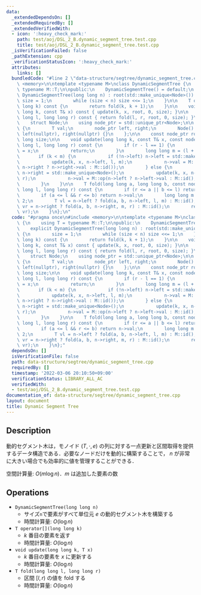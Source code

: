 ```yaml
---
data:
  _extendedDependsOn: []
  _extendedRequiredBy: []
  _extendedVerifiedWith:
  - icon: ':heavy_check_mark:'
    path: test/aoj/DSL_2_B.dynamic_segment_tree.test.cpp
    title: test/aoj/DSL_2_B.dynamic_segment_tree.test.cpp
  _isVerificationFailed: false
  _pathExtension: cpp
  _verificationStatusIcon: ':heavy_check_mark:'
  attributes:
    links: []
  bundledCode: "#line 2 \"data-structure/segtree/dynamic_segment_tree.cpp\"\n#include\
    \ <memory>\n\ntemplate <typename M>\nclass DynamicSegmentTree {\n    using T =\
    \ typename M::T;\n\npublic:\n    DynamicSegmentTree() = default;\n    explicit\
    \ DynamicSegmentTree(long long n) : root(std::make_unique<Node>()) {\n       \
    \ size = 1;\n        while (size < n) size <<= 1;\n    }\n\n    T operator[](long\
    \ long k) const {\n        return fold(k, k + 1);\n    }\n\n    void update(long\
    \ long k, const T& x) const { update(k, x, root, 0, size); }\n\n    T fold(long\
    \ long l, long long r) const { return fold(l, r, root, 0, size); }\n\nprivate:\n\
    \    struct Node;\n    using node_ptr = std::unique_ptr<Node>;\n\n    struct Node\
    \ {\n        T val;\n        node_ptr left, right;\n        Node() : val(M::id()),\
    \ left(nullptr), right(nullptr) {}\n    };\n\n    const node_ptr root;\n    long\
    \ long size;\n\n    void update(long long k, const T& x, const node_ptr& n, long\
    \ long l, long long r) const {\n        if (r - l == 1) {\n            n->val\
    \ = x;\n            return;\n        }\n        long long m = (l + r) / 2;\n \
    \       if (k < m) {\n            if (!n->left) n->left = std::make_unique<Node>();\n\
    \            update(k, x, n->left, l, m);\n            n->val = M::op(n->left->val,\
    \ n->right ? n->right->val : M::id());\n        } else {\n            if (!n->right)\
    \ n->right = std::make_unique<Node>();\n            update(k, x, n->right, m,\
    \ r);\n            n->val = M::op(n->left ? n->left->val : M::id(), n->right->val);\n\
    \        }\n    }\n\n    T fold(long long a, long long b, const node_ptr& n, long\
    \ long l, long long r) const {\n        if (r <= a || b <= l) return M::id();\n\
    \        if (a <= l && r <= b) return n->val;\n        long long m = (l + r) /\
    \ 2;\n        T vl = n->left ? fold(a, b, n->left, l, m) : M::id();\n        T\
    \ vr = n->right ? fold(a, b, n->right, m, r) : M::id();\n        return M::op(vl,\
    \ vr);\n    }\n};\n"
  code: "#pragma once\n#include <memory>\n\ntemplate <typename M>\nclass DynamicSegmentTree\
    \ {\n    using T = typename M::T;\n\npublic:\n    DynamicSegmentTree() = default;\n\
    \    explicit DynamicSegmentTree(long long n) : root(std::make_unique<Node>())\
    \ {\n        size = 1;\n        while (size < n) size <<= 1;\n    }\n\n    T operator[](long\
    \ long k) const {\n        return fold(k, k + 1);\n    }\n\n    void update(long\
    \ long k, const T& x) const { update(k, x, root, 0, size); }\n\n    T fold(long\
    \ long l, long long r) const { return fold(l, r, root, 0, size); }\n\nprivate:\n\
    \    struct Node;\n    using node_ptr = std::unique_ptr<Node>;\n\n    struct Node\
    \ {\n        T val;\n        node_ptr left, right;\n        Node() : val(M::id()),\
    \ left(nullptr), right(nullptr) {}\n    };\n\n    const node_ptr root;\n    long\
    \ long size;\n\n    void update(long long k, const T& x, const node_ptr& n, long\
    \ long l, long long r) const {\n        if (r - l == 1) {\n            n->val\
    \ = x;\n            return;\n        }\n        long long m = (l + r) / 2;\n \
    \       if (k < m) {\n            if (!n->left) n->left = std::make_unique<Node>();\n\
    \            update(k, x, n->left, l, m);\n            n->val = M::op(n->left->val,\
    \ n->right ? n->right->val : M::id());\n        } else {\n            if (!n->right)\
    \ n->right = std::make_unique<Node>();\n            update(k, x, n->right, m,\
    \ r);\n            n->val = M::op(n->left ? n->left->val : M::id(), n->right->val);\n\
    \        }\n    }\n\n    T fold(long long a, long long b, const node_ptr& n, long\
    \ long l, long long r) const {\n        if (r <= a || b <= l) return M::id();\n\
    \        if (a <= l && r <= b) return n->val;\n        long long m = (l + r) /\
    \ 2;\n        T vl = n->left ? fold(a, b, n->left, l, m) : M::id();\n        T\
    \ vr = n->right ? fold(a, b, n->right, m, r) : M::id();\n        return M::op(vl,\
    \ vr);\n    }\n};"
  dependsOn: []
  isVerificationFile: false
  path: data-structure/segtree/dynamic_segment_tree.cpp
  requiredBy: []
  timestamp: '2022-03-06 20:10:50+09:00'
  verificationStatus: LIBRARY_ALL_AC
  verifiedWith:
  - test/aoj/DSL_2_B.dynamic_segment_tree.test.cpp
documentation_of: data-structure/segtree/dynamic_segment_tree.cpp
layout: document
title: Dynamic Segment Tree
---
```


## Description

動的セグメント木は，モノイド $(T, \cdot, e)$ の列に対する一点更新と区間取得を提供するデータ構造である．必要なノードだけを動的に構築することで， $n$ が非常に大きい場合でも効率的に値を管理することができる．

空間計算量: $O(m\log n)$．$m$ は追加した要素の数

## Operations

- `DynamicSegmentTree(long long n)`
    - サイズ`n`で要素がすべて単位元 $e$ の動的セグメント木を構築する
    - 時間計算量: $O(\log n)$
- `T operator[](long long k)`
    - $k$ 番目の要素を返す
    - 時間計算量: $O(\log n)$
- `void update(long long k, T x)`
    - $k$ 番目の要素を $x$ に更新する
    - 時間計算量: $O(\log n)$
- `T fold(long long l, long long r)`
    - 区間 $[l, r)$ の値を fold する
    - 時間計算量: $O(\log n)$